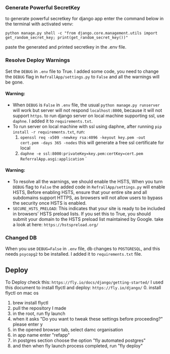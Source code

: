 ### Generate Powerful SecretKey
to generate powerful secretkey for django app enter the command below in the terminal with activated venv:

`python manage.py shell -c "from django.core.management.utils import get_random_secret_key; print(get_random_secret_key())"`

paste the generated and printed secretkey in the .env file.

### Resolve Deploy Warnings
Set the `DEBUG` in `.env` file to True.
I added some code, you need to change the `DEBUG` flag in `RefrallApp/settings.py` to `False` and all the warnings will be gone.

#### Warning:
- When `DEBUG` is `False` in `.env` file, the usual `python manage.py runserver` will work but server will not respond `localhost:8000`, because it will not support `https`. to run django server on local machine supporting ssl, use `daphne`. I added it to `requirements.txt`.
- To run server on local machine with ssl using daphne, after running `pip install -r requirements.txt`, run:
    1. `openssl req -x509 -newkey rsa:4096 -keyout key.pem -out cert.pem -days 365 -nodes` this will generate a free ssl certificate for local
    2. `daphne -e ssl:8000:privateKey=key.pem:certKey=cert.pem ReferralApp.asgi:application`
`


#### Warning:
- To resolve all the warnings, we should enable the HSTS, When you turn `DEBUG` flag to `False` the added code in `RefrallApp/settings.py` will enable HSTS,
Before enabling HSTS, ensure that your entire site and all subdomains support HTTPS, as browsers will not allow users to bypass the security once HSTS is enabled.
- `SECURE_HSTS_PRELOAD`: This indicates that your site is ready to be included in browsers' HSTS preload lists. If you set this to True, you should submit your domain to the HSTS preload list maintained by Google. take a look at here: `https://hstspreload.org/`


### Changed DB
When you use `DEBUG=False` in `.env` file, db changes to `POSTGRESQL`, and this needs `psycopg2` to be installed. I added it to `requirements.txt` file.

## Deploy
To Deploy check this:
`https://fly.io/docs/django/getting-started/`
I used this document to install flyctl and deploy:
`https://fly.io/django/`
0. install flyctl on mac os
   1. brew install flyctl
1. pull the repository I made
2. in the root, run fly launch
3. when it asks "Do you want to tweak these settings before proceeding?" please enter y
4. in the opened browser tab, select damc organisation
5. in app name enter "refapp"
6. in postgres section choose the option "fly automated postgres"
7. and then when fly launch process completed, run "fly deploy"

